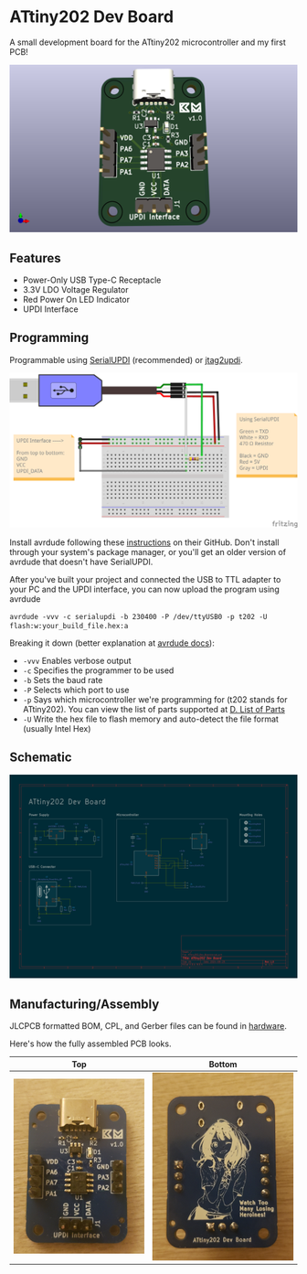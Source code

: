 # ATtiny202 Dev Board

A small development board for the ATtiny202 microcontroller and my first PCB!

![PCB Top View](docs/images/ATtiny202_Dev_Board_Top.png)

## Features


- Power-Only USB Type-C Receptacle
- 3.3V LDO Voltage Regulator
- Red Power On LED Indicator
- UPDI Interface

## Programming

Programmable using [SerialUPDI](https://github.com/SpenceKonde/AVR-Guidance/blob/master/UPDI/jtag2updi.md) (recommended)
or [jtag2updi](https://github.com/ElTangas/jtag2updi).

![SerialUPDI Connections](docs/images/SerialUPDI_Connections.png)

Install avrdude following these [instructions](https://github.com/avrdudes/avrdude/wiki/Building-AVRDUDE-for-Linux) on their GitHub. Don't install through your system's package manager, or you'll get an older version of avrdude that doesn't have SerialUPDI. 

After you've built your project and connected the USB to TTL adapter to your PC and the UPDI interface, 
you can now upload the program using avrdude

```
avrdude -vvv -c serialupdi -b 230400 -P /dev/ttyUSB0 -p t202 -U flash:w:your_build_file.hex:a
```

Breaking it down (better explanation at [avrdude docs](https://avrdudes.github.io/avrdude/8.0/avrdude_4.html#Option-Descriptions)):
- `-vvv` Enables verbose output
- `-c` Specifies the programmer to be used
- `-b` Sets the baud rate
- `-P` Selects which port to use
- `-p` Says which microcontroller we're programming for (t202 stands for ATtiny202). You can view the list of parts supported at [D. List of Parts](https://avrdudes.github.io/avrdude/8.0/avrdude_45.html#List-of-Parts)
- `-U` Write the hex file to flash memory and auto-detect the file format (usually Intel Hex)

## Schematic

![Board Schematic](docs/images/ATtiny202_Dev_Board_Schematic.png)

## Manufacturing/Assembly

JLCPCB formatted BOM, CPL, and Gerber files can be found in [hardware](/hardware).

Here's how the fully assembled PCB looks.

Top             |  Bottom
:-------------------------:|:-------------------------:
![Top View of PCB](docs/images/PCB_Top.jpg) | ![Bottom View of PCB](docs/images/PCB_Bottom.jpg)
